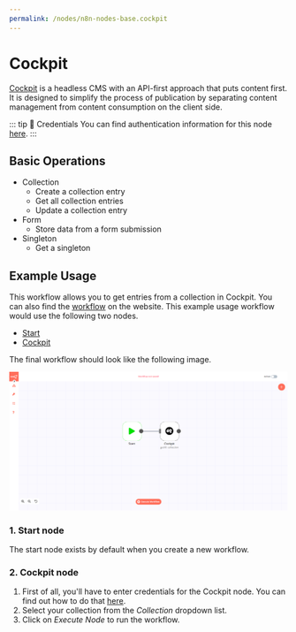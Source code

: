 ```yaml
---
permalink: /nodes/n8n-nodes-base.cockpit
---
```


# Cockpit

[Cockpit](https://getcockpit.com/) is a headless CMS with an API-first approach that puts content first. It is designed to simplify the process of publication by separating content management from content consumption on the client side.

::: tip 🔑 Credentials
You can find authentication information for this node [here](../../../credentials/Cockpit/README.md).
:::

## Basic Operations

- Collection
    - Create a collection entry
    - Get all collection entries
    - Update a collection entry
- Form
    - Store data from a form submission
- Singleton
    - Get a singleton


## Example Usage

This workflow allows you to get entries from a collection in Cockpit. You can also find the [workflow](https://n8n.io/workflows/518) on the website. This example usage workflow would use the following two nodes.
- [Start](../../core-nodes/Start/README.md)
- [Cockpit]()

The final workflow should look like the following image.

![A workflow with the Cockpit node](./workflow.png)

### 1. Start node

The start node exists by default when you create a new workflow.

### 2. Cockpit node

1. First of all, you'll have to enter credentials for the Cockpit node. You can find out how to do that [here](../../../credentials/Cockpit/README.md).
2. Select your collection from the *Collection* dropdown list.
3. Click on *Execute Node* to run the workflow.
